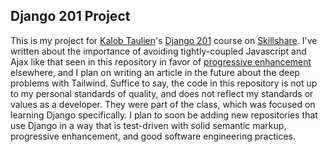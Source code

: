## Django 201 Project

This is my project for [Kalob Taulien](https://www.skillshare.com/en/user/kalobtaulien)'s
[Django 201](https://www.skillshare.com/en/classes/Django-201-Intermediate-Django-Development/2058959827)
course on [Skillshare](https://www.skillshare.com).
I've written about the
importance of avoiding tightly-coupled
Javascript and Ajax like that seen in this
repository in favor of [progressive enhancement](https://blog.bitsrc.io/a-practical-guide-to-progressive-enhancement-in-2023-52c740c3aff3)
elsewhere, and I plan on writing an
article in the future about the deep
problems with Tailwind. Suffice to say, the
code in this repository is not up to my
personal standards of quality, and does
not reflect my standards or values as a
developer. They were part of the class,
which was focused on learning Django
specifically. I plan to soon be adding new
repositories that use Django in a way
that is test-driven with solid
semantic markup, progressive enhancement,
and good software engineering practices.